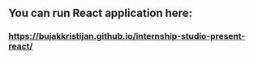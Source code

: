 ## You can run React application here:
### https://bujakkristijan.github.io/internship-studio-present-react/
